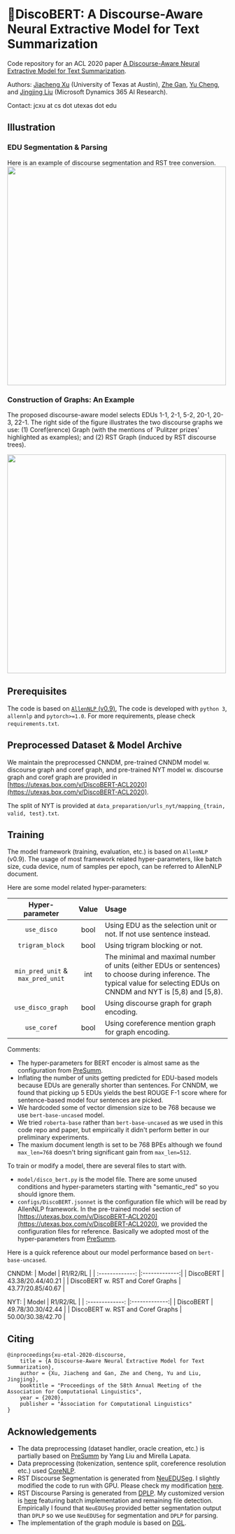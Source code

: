 # :dancer:DiscoBERT: A Discourse-Aware Neural Extractive Model for Text Summarization
Code repository for an ACL 2020 paper [A Discourse-Aware Neural Extractive Model for Text Summarization](https://arxiv.org/abs/1910.14142). 

Authors: [Jiacheng Xu](http://www.cs.utexas.edu/~jcxu/) (University of Texas at Austin), [Zhe Gan](https://zhegan27.github.io), [Yu Cheng](https://sites.google.com/site/chengyu05/home), and [Jingjing Liu](https://www.linkedin.com/in/jingjing-liu-65703431/) (Microsoft Dynamics 365 AI Research).

Contact: jcxu at cs dot utexas dot edu

## Illustration
### EDU Segmentation & Parsing
Here is an example of discourse segmentation and RST tree conversion.
<a href="https://github.com/jiacheng-xu/DiscoBERT/tree/release/demo"><img src="http://www.cs.utexas.edu/~jcxu/material/ACL20/edu.gif" width="500"></a>


### Construction of Graphs: An Example
The proposed discourse-aware model selects EDUs 1-1, 2-1, 5-2, 20-1, 20-3, 22-1. The right side of the figure illustrates the two discourse graphs we use: (1) Coref(erence) Graph (with the mentions of `Pulitzer prizes' highlighted as examples); and (2) RST Graph (induced by RST discourse trees).
 
<a href="https://github.com/jiacheng-xu/DiscoBERT/tree/release/demo"><img src="http://www.cs.utexas.edu/~jcxu/material/ACL20/graph_const.gif" width="500"></a>


## Prerequisites

The code is based on [`AllenNLP` (v0.9)](https://github.com/allenai/allennlp/tree/052353ed62e3a54fd7b39a660e65fc5dd2f91c7d), The code is developed with `python 3`, `allennlp` and `pytorch>=1.0`. For more requirements, please check `requirements.txt`.

## Preprocessed Dataset \& Model Archive
We maintain the preprocessed CNNDM, pre-trained CNNDM model w. discourse graph and coref graph, and pre-trained NYT model w. discourse graph and coref graph are provided in [https://utexas.box.com/v/DiscoBERT-ACL2020](https://utexas.box.com/v/DiscoBERT-ACL2020).

The split of NYT is provided at `data_preparation/urls_nyt/mapping_{train, valid, test}.txt`.  

## Training
The model framework (training, evaluation, etc.) is based on `AllenNLP` (v0.9).
The usage of most framework related hyper-parameters, like batch size, cuda device, num of samples per epoch, can be referred to AllenNLP document.     

Here are some model related hyper-parameters:

| Hyper-parameter        | Value         | Usage |
| :-------------: |:-------------:| :-----|
| `use_disco`      | bool | Using EDU as the selection unit or not. If not use sentence instead. |
| `trigram_block`      | bool | Using trigram blocking or not. |
| `min_pred_unit` & `max_pred_unit`     | int | The minimal and maximal number of units (either EDUs or sentences) to choose during inference. The typical value for selecting EDUs on CNNDM and NYT is [5,8) and [5,8).|
| `use_disco_graph`      | bool | Using discourse graph for graph encoding. |
| `use_coref`      | bool | Using coreference mention graph for graph encoding. |

Comments:
* The hyper-parameters for BERT encoder is almost same as the configuration from [PreSumm](https://github.com/nlpyang/PreSumm/blob/master/src/train.py).
* Inflating the number of units getting predicted for EDU-based models because EDUs are generally shorter than sentences. 
For CNNDM, we found that picking up 5 EDUs yields the best ROUGE F-1 score where for sentence-based model four sentences are picked.
* We hardcoded some of vector dimension size to be 768 because we use `bert-base-uncased` model. 
* We tried `roberta-base` rather than `bert-base-uncased` as we used in this code repo and paper, but empirically it didn't perform better in our preliminary experiments.   
* The maxium document length is set to be 768 BPEs although we found `max_len=768` doesn't bring significant gain from `max_len=512`.

To train or modify a model, there are several files to start with.
* `model/disco_bert.py` is the model file. There are some unused conditions and hyper-parameters starting with "semantic_red" so you should ignore them.
* `configs/DiscoBERT.jsonnet` is the configuration file which will be read by AllenNLP framework. 
In the pre-trained model section of [https://utexas.box.com/v/DiscoBERT-ACL2020](https://utexas.box.com/v/DiscoBERT-ACL2020), we provided the configuration files for reference. 
Basically we adopted most of the hyper-parameters from [PreSumm](https://github.com/nlpyang/PreSumm/blob/master/src/train.py).

Here is a quick reference about our model performance based on `bert-base-uncased`.

CNNDM:
| Model        |  R1/R2/RL |
| :-------------: |:-------------:|
| DiscoBERT      | 43.38/20.44/40.21 |
| DiscoBERT w. RST and Coref Graphs      | 43.77/20.85/40.67 | 


NYT:
| Model        |  R1/R2/RL |
| :-------------: |:-------------:|
| DiscoBERT      | 49.78/30.30/42.44 |
| DiscoBERT w. RST and Coref Graphs      | 50.00/30.38/42.70 | 

## Citing
```
@inproceedings{xu-etal-2020-discourse,
    title = {A Discourse-Aware Neural Extractive Model for Text Summarization},
    author = {Xu, Jiacheng and Gan, Zhe and Cheng, Yu and Liu, Jingjing},
    booktitle = "Proceedings of the 58th Annual Meeting of the Association for Computational Linguistics",
    year = {2020},
    publisher = "Association for Computational Linguistics"
}
```

## Acknowledgements
* The data preprocessing (dataset handler, oracle creation, etc.) is partially based on [PreSumm](https://github.com/nlpyang/PreSumm) by Yang Liu and Mirella Lapata.
* Data preprocessing (tokenization, sentence split, coreference resolution etc.) used [CoreNLP](https://stanfordnlp.github.io/CoreNLP/). 
* RST Discourse Segmentation is generated from [NeuEDUSeg](https://github.com/PKU-TANGENT/NeuralEDUSeg). I slightly modified the code to run with GPU. Please check my modification [here](https://github.com/jiacheng-xu/NeuralEDUSeg).
* RST Discourse Parsing is generated from [DPLP](https://github.com/jiyfeng/DPLP). My customized version is [here](https://github.com/jiacheng-xu/DPLP) featuring batch implementation and remaining file detection. 
Empirically I found that `NeuEDUSeg` provided better segmentation output than `DPLP` so we use `NeuEDUSeg` for segmentation and `DPLP` for parsing.  
* The implementation of the graph module is based on [DGL](https://github.com/dmlc/dgl).